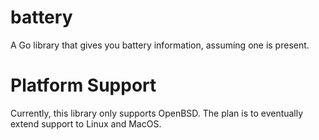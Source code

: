 # battery
A Go library that gives you battery information, assuming one is present.

# Platform Support
Currently, this library only supports OpenBSD. The plan is to eventually extend support to Linux and MacOS.
